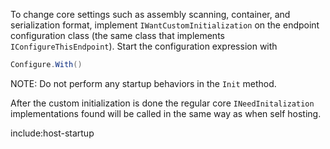 To change core settings such as assembly scanning, container, and serialization format, implement `IWantCustomInitialization` on the endpoint configuration class (the same class that implements `IConfigureThisEndpoint`). Start the configuration expression with

```cs
Configure.With()
```

NOTE: Do not perform any startup behaviors in the `Init` method.

After the custom initialization is done the regular core `INeedInitalization` implementations found will be called in the same way as when self hosting.


include:host-startup